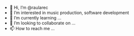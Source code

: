 - 👋 Hi, I’m @raularec
- 👀 I’m interested in music production, software development
- 🌱 I’m currently learning ...
- 💞️ I’m looking to collaborate on ...
- 📫 How to reach me ...

<!---
raularec/raularec is a ✨ special ✨ repository because its `README.md` (this file) appears on your GitHub profile.
You can click the Preview link to take a look at your changes.
--->
